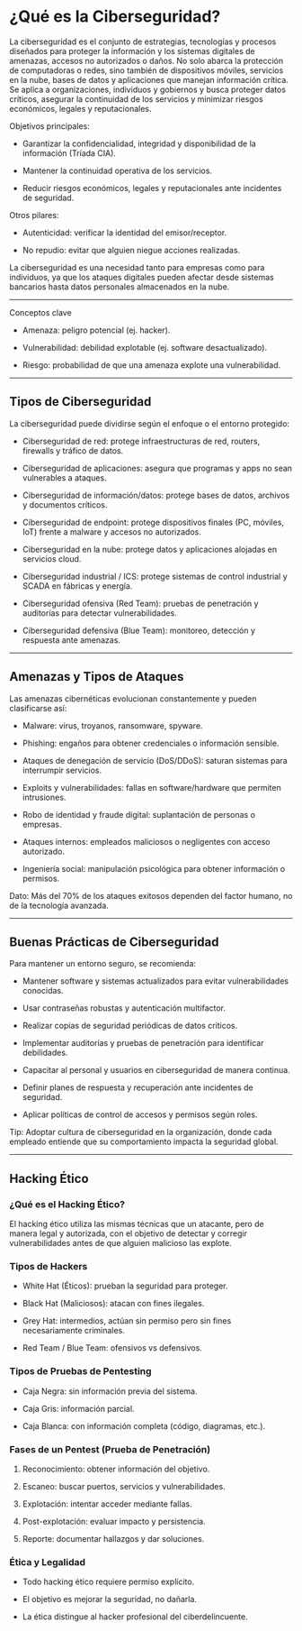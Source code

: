 # ¿Qué es la Ciberseguridad?

La ciberseguridad es el conjunto de estrategias, tecnologías y procesos diseñados para proteger la información y los sistemas digitales de amenazas, accesos no autorizados o daños. No solo abarca la protección de computadoras o redes, sino también de dispositivos móviles, servicios en la nube, bases de datos y aplicaciones que manejan información crítica.
Se aplica a organizaciones, individuos y gobiernos y busca proteger datos críticos, asegurar la continuidad de los servicios y minimizar riesgos económicos, legales y reputacionales.

Objetivos principales:

- Garantizar la confidencialidad, integridad y disponibilidad de la información (Tríada CIA).

- Mantener la continuidad operativa de los servicios.

- Reducir riesgos económicos, legales y reputacionales ante incidentes de seguridad.

Otros pilares:

- Autenticidad: verificar la identidad del emisor/receptor.

- No repudio: evitar que alguien niegue acciones realizadas.

La ciberseguridad es una necesidad tanto para empresas como para individuos, ya que los ataques digitales pueden afectar desde sistemas bancarios hasta datos personales almacenados en la nube.

---

Conceptos clave

- Amenaza: peligro potencial (ej. hacker).

- Vulnerabilidad: debilidad explotable (ej. software desactualizado).

- Riesgo: probabilidad de que una amenaza explote una vulnerabilidad.

---

## Tipos de Ciberseguridad

La ciberseguridad puede dividirse según el enfoque o el entorno protegido:

- Ciberseguridad de red: protege infraestructuras de red, routers, firewalls y tráfico de datos.

- Ciberseguridad de aplicaciones: asegura que programas y apps no sean vulnerables a ataques.

- Ciberseguridad de información/datos: protege bases de datos, archivos y documentos críticos.

- Ciberseguridad de endpoint: protege dispositivos finales (PC, móviles, IoT) frente a malware y accesos no autorizados.

- Ciberseguridad en la nube: protege datos y aplicaciones alojadas en servicios cloud.

- Ciberseguridad industrial / ICS: protege sistemas de control industrial y SCADA en fábricas y energía.

- Ciberseguridad ofensiva (Red Team): pruebas de penetración y auditorías para detectar vulnerabilidades.

- Ciberseguridad defensiva (Blue Team): monitoreo, detección y respuesta ante amenazas.

---

## Amenazas y Tipos de Ataques

Las amenazas cibernéticas evolucionan constantemente y pueden clasificarse así:

- Malware: virus, troyanos, ransomware, spyware.

- Phishing: engaños para obtener credenciales o información sensible.

- Ataques de denegación de servicio (DoS/DDoS): saturan sistemas para interrumpir servicios.

- Exploits y vulnerabilidades: fallas en software/hardware que permiten intrusiones.

- Robo de identidad y fraude digital: suplantación de personas o empresas.

- Ataques internos: empleados maliciosos o negligentes con acceso autorizado.

- Ingeniería social: manipulación psicológica para obtener información o permisos.

Dato: Más del 70% de los ataques exitosos dependen del factor humano, no de la tecnología avanzada.

---

## Buenas Prácticas de Ciberseguridad

Para mantener un entorno seguro, se recomienda:

- Mantener software y sistemas actualizados para evitar vulnerabilidades conocidas.

- Usar contraseñas robustas y autenticación multifactor.

- Realizar copias de seguridad periódicas de datos críticos.

- Implementar auditorías y pruebas de penetración para identificar debilidades.

- Capacitar al personal y usuarios en ciberseguridad de manera continua.

- Definir planes de respuesta y recuperación ante incidentes de seguridad.

- Aplicar políticas de control de accesos y permisos según roles.

Tip: Adoptar cultura de ciberseguridad en la organización, donde cada empleado entiende que su comportamiento impacta la seguridad global.

---

## Hacking Ético

### ¿Qué es el Hacking Ético?

El hacking ético utiliza las mismas técnicas que un atacante, pero de manera legal y autorizada, con el objetivo de detectar y corregir vulnerabilidades antes de que alguien malicioso las explote.

### Tipos de Hackers

- White Hat (Éticos): prueban la seguridad para proteger.

- Black Hat (Maliciosos): atacan con fines ilegales.

- Grey Hat: intermedios, actúan sin permiso pero sin fines necesariamente criminales.

- Red Team / Blue Team: ofensivos vs defensivos.

### Tipos de Pruebas de Pentesting

- Caja Negra: sin información previa del sistema.

- Caja Gris: información parcial.

- Caja Blanca: con información completa (código, diagramas, etc.).

### Fases de un Pentest (Prueba de Penetración)

1. Reconocimiento: obtener información del objetivo.

2. Escaneo: buscar puertos, servicios y vulnerabilidades.

3. Explotación: intentar acceder mediante fallas.

4. Post-explotación: evaluar impacto y persistencia.

5. Reporte: documentar hallazgos y dar soluciones.

### Ética y Legalidad

- Todo hacking ético requiere permiso explícito.

- El objetivo es mejorar la seguridad, no dañarla.

- La ética distingue al hacker profesional del ciberdelincuente.
